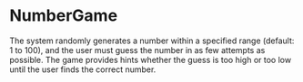 # NumberGame
The system randomly generates a number within a specified range (default: 1 to 100), and the user must guess the number in as few attempts as possible. The game provides hints whether the guess is too high or too low until the user finds the correct number.
